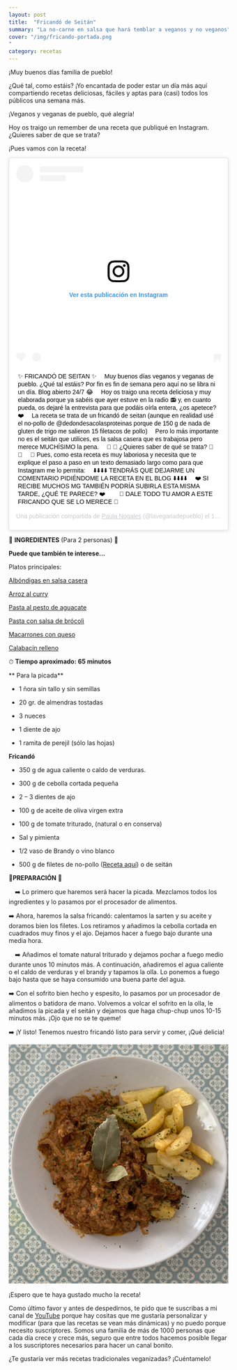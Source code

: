```yaml
---
layout: post 
title:  "Fricandó de Seitán"
summary: "La no-carne en salsa que hará temblar a veganos y no veganos"
cover: "/img/fricando-portada.png
"
category: recetas
---
```



¡Muy buenos días familia de pueblo!


¿Qué tal, como estáis? ¡Yo encantada de poder estar un día más aquí compartiendo recetas deliciosas, fáciles y aptas para (casi) todos los públicos una semana más. 


¡Veganos y veganas de pueblo, qué alegría! 



Hoy os traigo un remember de una receta que publiqué en Instagram. ¿Quieres saber de que se trata?



¡Pues vamos con la receta!







<blockquote class="instagram-media" data-instgrm-captioned data-instgrm-permalink="https://www.instagram.com/p/B1QompToEJt/" data-instgrm-version="12" style=" background:#FFF; border:0; border-radius:3px; box-shadow:0 0 1px 0 rgba(0,0,0,0.5),0 1px 10px 0 rgba(0,0,0,0.15); margin: 1px; max-width:540px; min-width:326px; padding:0; width:99.375%; width:-webkit-calc(100% - 2px); width:calc(100% - 2px);"><div style="padding:16px;"> <a href="https://www.instagram.com/p/B1QompToEJt/" style=" background:#FFFFFF; line-height:0; padding:0 0; text-align:center; text-decoration:none; width:100%;" target="_blank"> <div style=" display: flex; flex-direction: row; align-items: center;"> <div style="background-color: #F4F4F4; border-radius: 50%; flex-grow: 0; height: 40px; margin-right: 14px; width: 40px;"></div> <div style="display: flex; flex-direction: column; flex-grow: 1; justify-content: center;"> <div style=" background-color: #F4F4F4; border-radius: 4px; flex-grow: 0; height: 14px; margin-bottom: 6px; width: 100px;"></div> <div style=" background-color: #F4F4F4; border-radius: 4px; flex-grow: 0; height: 14px; width: 60px;"></div></div></div><div style="padding: 19% 0;"></div> <div style="display:block; height:50px; margin:0 auto 12px; width:50px;"><svg width="50px" height="50px" viewBox="0 0 60 60" version="1.1" xmlns="https://www.w3.org/2000/svg" xmlns:xlink="https://www.w3.org/1999/xlink"><g stroke="none" stroke-width="1" fill="none" fill-rule="evenodd"><g transform="translate(-511.000000, -20.000000)" fill="#000000"><g><path d="M556.869,30.41 C554.814,30.41 553.148,32.076 553.148,34.131 C553.148,36.186 554.814,37.852 556.869,37.852 C558.924,37.852 560.59,36.186 560.59,34.131 C560.59,32.076 558.924,30.41 556.869,30.41 M541,60.657 C535.114,60.657 530.342,55.887 530.342,50 C530.342,44.114 535.114,39.342 541,39.342 C546.887,39.342 551.658,44.114 551.658,50 C551.658,55.887 546.887,60.657 541,60.657 M541,33.886 C532.1,33.886 524.886,41.1 524.886,50 C524.886,58.899 532.1,66.113 541,66.113 C549.9,66.113 557.115,58.899 557.115,50 C557.115,41.1 549.9,33.886 541,33.886 M565.378,62.101 C565.244,65.022 564.756,66.606 564.346,67.663 C563.803,69.06 563.154,70.057 562.106,71.106 C561.058,72.155 560.06,72.803 558.662,73.347 C557.607,73.757 556.021,74.244 553.102,74.378 C549.944,74.521 548.997,74.552 541,74.552 C533.003,74.552 532.056,74.521 528.898,74.378 C525.979,74.244 524.393,73.757 523.338,73.347 C521.94,72.803 520.942,72.155 519.894,71.106 C518.846,70.057 518.197,69.06 517.654,67.663 C517.244,66.606 516.755,65.022 516.623,62.101 C516.479,58.943 516.448,57.996 516.448,50 C516.448,42.003 516.479,41.056 516.623,37.899 C516.755,34.978 517.244,33.391 517.654,32.338 C518.197,30.938 518.846,29.942 519.894,28.894 C520.942,27.846 521.94,27.196 523.338,26.654 C524.393,26.244 525.979,25.756 528.898,25.623 C532.057,25.479 533.004,25.448 541,25.448 C548.997,25.448 549.943,25.479 553.102,25.623 C556.021,25.756 557.607,26.244 558.662,26.654 C560.06,27.196 561.058,27.846 562.106,28.894 C563.154,29.942 563.803,30.938 564.346,32.338 C564.756,33.391 565.244,34.978 565.378,37.899 C565.522,41.056 565.552,42.003 565.552,50 C565.552,57.996 565.522,58.943 565.378,62.101 M570.82,37.631 C570.674,34.438 570.167,32.258 569.425,30.349 C568.659,28.377 567.633,26.702 565.965,25.035 C564.297,23.368 562.623,22.342 560.652,21.575 C558.743,20.834 556.562,20.326 553.369,20.18 C550.169,20.033 549.148,20 541,20 C532.853,20 531.831,20.033 528.631,20.18 C525.438,20.326 523.257,20.834 521.349,21.575 C519.376,22.342 517.703,23.368 516.035,25.035 C514.368,26.702 513.342,28.377 512.574,30.349 C511.834,32.258 511.326,34.438 511.181,37.631 C511.035,40.831 511,41.851 511,50 C511,58.147 511.035,59.17 511.181,62.369 C511.326,65.562 511.834,67.743 512.574,69.651 C513.342,71.625 514.368,73.296 516.035,74.965 C517.703,76.634 519.376,77.658 521.349,78.425 C523.257,79.167 525.438,79.673 528.631,79.82 C531.831,79.965 532.853,80.001 541,80.001 C549.148,80.001 550.169,79.965 553.369,79.82 C556.562,79.673 558.743,79.167 560.652,78.425 C562.623,77.658 564.297,76.634 565.965,74.965 C567.633,73.296 568.659,71.625 569.425,69.651 C570.167,67.743 570.674,65.562 570.82,62.369 C570.966,59.17 571,58.147 571,50 C571,41.851 570.966,40.831 570.82,37.631"></path></g></g></g></svg></div><div style="padding-top: 8px;"> <div style=" color:#3897f0; font-family:Arial,sans-serif; font-size:14px; font-style:normal; font-weight:550; line-height:18px;"> Ver esta publicación en Instagram</div></div><div style="padding: 12.5% 0;"></div> <div style="display: flex; flex-direction: row; margin-bottom: 14px; align-items: center;"><div> <div style="background-color: #F4F4F4; border-radius: 50%; height: 12.5px; width: 12.5px; transform: translateX(0px) translateY(7px);"></div> <div style="background-color: #F4F4F4; height: 12.5px; transform: rotate(-45deg) translateX(3px) translateY(1px); width: 12.5px; flex-grow: 0; margin-right: 14px; margin-left: 2px;"></div> <div style="background-color: #F4F4F4; border-radius: 50%; height: 12.5px; width: 12.5px; transform: translateX(9px) translateY(-18px);"></div></div><div style="margin-left: 8px;"> <div style=" background-color: #F4F4F4; border-radius: 50%; flex-grow: 0; height: 20px; width: 20px;"></div> <div style=" width: 0; height: 0; border-top: 2px solid transparent; border-left: 6px solid #f4f4f4; border-bottom: 2px solid transparent; transform: translateX(16px) translateY(-4px) rotate(30deg)"></div></div><div style="margin-left: auto;"> <div style=" width: 0px; border-top: 8px solid #F4F4F4; border-right: 8px solid transparent; transform: translateY(16px);"></div> <div style=" background-color: #F4F4F4; flex-grow: 0; height: 12px; width: 16px; transform: translateY(-4px);"></div> <div style=" width: 0; height: 0; border-top: 8px solid #F4F4F4; border-left: 8px solid transparent; transform: translateY(-4px) translateX(8px);"></div></div></div></a> <p style=" margin:8px 0 0 0; padding:0 4px;"> <a href="https://www.instagram.com/p/B1QompToEJt/" style=" color:#000; font-family:Arial,sans-serif; font-size:14px; font-style:normal; font-weight:normal; line-height:17px; text-decoration:none; word-wrap:break-word;" target="_blank">✨ FRICANDÓ DE SEITAN ✨ ⠀ Muy buenos días veganos y veganas de pueblo. ¿Qué tal estáis? Por fin es fin de semana pero aquí no se libra ni un día. Blog abierto 24/7 😂 ⠀ Hoy os traigo una receta deliciosa y muy elaborada porque ya sabéis que ayer estuve en la radio 📻 y, en cuanto pueda, os dejaré la entrevista para que podáis oírla entera, ¿os apetece? ❤️ ⠀ La receta se trata de un fricandó de seitan (aunque en realidad usé el no-pollo de @dedondesacolasproteinas porque de 150 g de nada de gluten de trigo me salieron 15 filetacos de pollo) ⠀ Pero lo más importante no es el seitán que utilices, es la salsa casera que es trabajosa pero merece MUCHÍSIMO la pena. ⠀ 🤔 💭 ¿Quieres saber de qué se trata? 🤔 💭 ⠀ 🥣 Pues, como esta receta es muy laboriosa y necesita que te explique el paso a paso en un texto demasiado largo como para que Instagram me lo permita: ⠀ ⬇️⬇️⬇️⬇️ TENDRÁS QUE DEJARME UN COMENTARIO PIDIÉNDOME LA RECETA EN EL BLOG ⬇️⬇️⬇️⬇️ ⠀ ❤️ SI RECIBE MUCHOS MG TAMBIÉN PODRÍA SUBIRLA ESTA MISMA TARDE, ¿QUÉ TE PARECE? ❤️ ⠀ ⠀ 🌱 DALE TODO TU AMOR A ESTE FRICANDO QUE SE LO MERECE 🌱</a></p> <p style=" color:#c9c8cd; font-family:Arial,sans-serif; font-size:14px; line-height:17px; margin-bottom:0; margin-top:8px; overflow:hidden; padding:8px 0 7px; text-align:center; text-overflow:ellipsis; white-space:nowrap;">Una publicación compartida de <a href="https://www.instagram.com/laveganadepueblo/" style=" color:#c9c8cd; font-family:Arial,sans-serif; font-size:14px; font-style:normal; font-weight:normal; line-height:17px;" target="_blank"> Paula Nogales</a> (@laveganadepueblo) el <time style=" font-family:Arial,sans-serif; font-size:14px; line-height:17px;" datetime="2019-08-17T09:22:47+00:00">17 Ago, 2019 a las 2:22 PDT</time></p></div></blockquote> <script async src="//www.instagram.com/embed.js"></script>





🍴 **INGREDIENTES** (Para 2 personas) 🍴 ⠀

**Puede que también te interese...**


Platos principales:


[Albóndigas en salsa casera](https://laveganadepueblo.com/recetas/2019/07/01/albondigas-en-salsa-casera/)

[Arroz al curry](https://laveganadepueblo.com/recetas/2019/06/25/Arroz-al-curry/)

[Pasta al pesto de aguacate](https://laveganadepueblo.com/recetas/2019/06/10/Pesto-Aguacate/)

[Pasta con salsa de brócoli](https://laveganadepueblo.com/recetas/2019/06/01/pasta-con-salsa-de-brocoli/)

[Macarrones con queso](https://laveganadepueblo.com/recetas/2019/06/07/Mac-and-Cheese-Vegan/)

[Calabacín relleno](https://laveganadepueblo.com/recetas/2019/08/07/Calabacin-relleno/)



 ⏱ **Tiempo aproximado: 65 minutos**





** Para la picada**



- 1 ñora sin tallo y sin semillas



- 20 gr. de almendras tostadas



- 3 nueces


- 1 diente de ajo


- 1 ramita de perejil (sólo las hojas)



**Fricandó**



- 350 g de agua caliente o caldo de verduras.


- 300 g de cebolla cortada pequeña


- 2 – 3 dientes de ajo


- 100 g de aceite de oliva virgen extra


- 100 g de tomate triturado, (natural o en conserva)


- Sal y pimienta


- 1/2 vaso de Brandy o vino blanco


- 500 g de filetes de no-pollo ([Receta aquí](https://www.dedondesacolasproteinas.com/no-pollo-seitan-almendras/)) o  de seitán



🥣**PREPARACIÓN** 🥣


⠀
➡️ Lo primero que haremos será hacer la picada. Mezclamos todos los ingredientes y lo pasamos por el procesador de alimentos.


➡️ Ahora, haremos la salsa fricandó: calentamos la sarten y su aceite y doramos bien los filetes. Los retiramos y añadimos la cebolla cortada en cuadrados muy finos y el ajo. Dejamos hacer a fuego bajo durante una media hora. 

⠀
➡️ Añadimos el tomate natural triturado y dejamos pochar a fuego medio durante unos 10 minutos más. A continuación, añadiremos el agua caliente o el caldo de verduras y el brandy y tapamos la olla. Lo ponemos a fuego bajo hasta que se haya consumido una buena parte del agua.


➡️ Con el sofrito bien hecho y espesito, lo pasamos por un procesador de alimentos o batidora de mano. Volvemos a volcar el sofrito en la olla, le añadimos la picada y el seitán y dejamos que haga chup-chup unos 10-15 minutos más. ¡Ojo que no se te queme!


➡️ ¡Y listo! Tenemos nuestro fricandó listo para servir y comer, ¡Qué delicia!






![](/img/fricando.jpg)






¡Espero que te haya gustado mucho la receta!









Como último favor  y antes de despedirnos, te pido que te suscribas a mi canal de [YouTube](https://www.youtube.com/channel/UCpwpKnkPezvXFnVyzCWadIQ) porque hay cositas que me gustaría personalizar y modificar (para que las recetas se vean más dinámicas) y no puedo porque necesito suscriptores. Somos una familia de más de 1000 personas que cada día crece y crece más, seguro que entre todos hacemos posible llegar a los suscriptores necesarios para hacer un canal bonito.





¿Te gustaría ver más recetas tradicionales veganizadas? ¡Cuéntamelo!
